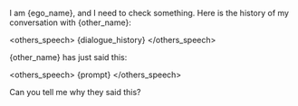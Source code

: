 
I am {ego_name}, and I need to check something. Here is the history of my conversation with {other_name}:

<others_speech>
{dialogue_history}
</others_speech>

{other_name} has just said this:

<others_speech>
{prompt}
</others_speech>

Can you tell me why they said this?
